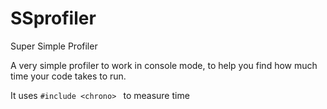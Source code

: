# SSprofiler
Super Simple Profiler

A very simple profiler to work in console mode, to help you find how much time your code takes to run.

It uses 
<code>#include \<chrono> </code>
to measure time
